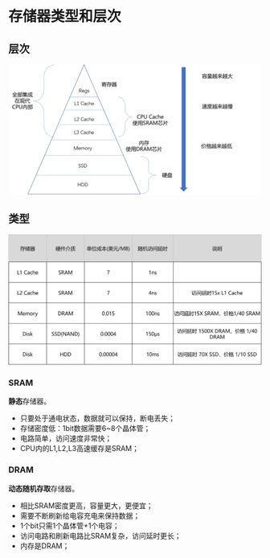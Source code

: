 # 存储器类型和层次

## 层次

![image](https://raw.githubusercontent.com/ingangi/blog/master/img/storage_layer.png)

## 类型

![image](https://raw.githubusercontent.com/ingangi/blog/master/img/storage_type.png)

### SRAM

**静态**存储器。

- 只要处于通电状态，数据就可以保持，断电丢失；
- 存储密度低：1bit数据需要6~8个晶体管；
- 电路简单，访问速度非常快；
- CPU内的L1,L2,L3高速缓存是SRAM；

### DRAM

**动态随机存取**存储器。

- 相比SRAM密度更高，容量更大，更便宜；
- 需要不断刷新给电容充电来保持数据；
- 1个bit只需1个晶体管+1个电容；
- 访问电路和刷新电路比SRAM复杂，访问延时更长；
- 内存是DRAM；